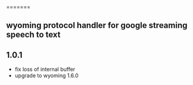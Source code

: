 =======

##
## wyoming protocol handler for google streaming speech to text
##


## 1.0.1

- fix loss of internal buffer
- upgrade to wyoming 1.6.0

